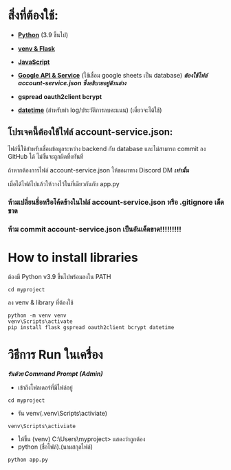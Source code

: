# สิ่งที่ต้องใช้:
- [**Python**](https://www.python.org/downloads/) (3.9 ขึ้นไป)

- [**venv & Flask**](https://flask.palletsprojects.com/en/stable/installation/#python-version)

- [**JavaScript**](https://www.java.com/en/)

- [**Google API & Service**](https://console.cloud.google.com/) (ใช้เชื่อม google sheets เป็น database) ***ต้องใช้ไฟล์ account-service.json ซึ่งอธิบายอยู่ด้านล่าง***

- **gspread oauth2client bcrypt**

- [**datetime**](https://docs.python.org/3/library/datetime.html) (สำหรับทำ log/ประวัติการลบคะแนน) (เดี๋ยวจะได้ใช้)

## โปรเจคนี้ต้องใช้ไฟล์ account-service.json:
ไฟล์นี้ใช้สำหรับเชื่อมข้อมูลระหว่าง backend กับ database และไม่สามารถ commit ลง GitHub ได้ ไม่งั้นจะถูกผิดทิ้งทันที

ถ้าหากต้องการไฟล์ account-service.json ให้ขอมาทาง Discord DM ***เท่านั้น***

เมื่อได้ไฟล์ไปแล้วให้วางไว้ในที่เดียวกันกับ app.py

### ห้ามเปลี่ยนชื่อหรือโค้ดข้างในไฟล์ account-service.json หรือ .gitignore เด็ดขาด
### ห้าม commit account-service.json เป็นอันเด็ดขาด!!!!!!!!!

# How to install libraries
ต้องมี Python v3.9 ขึ้นไปพร้อมลงใน PATH
```
cd myproject
```
ลง venv & library ที่ต้องใช้
```
python -m venv venv
venv\Scripts\activate
pip install flask gspread oauth2client bcrypt datetime
```
# วิธีการ Run ในเครื่อง
***รันด้วย Command Prompt (Admin)***

- เข้าถึงโฟลเดอร์ที่มีไฟล์อยู่
```
cd myproject
```
- รัน venv(.venv\Scripts\activiate)
```
venv\Scripts\activiate
```
- ให้ขึ้น (venv) C:\Users\myproject> แสดงว่าถูกต้อง
- python (ชื่อไฟล์).(นามสกุลไฟล์)
```
python app.py
```
